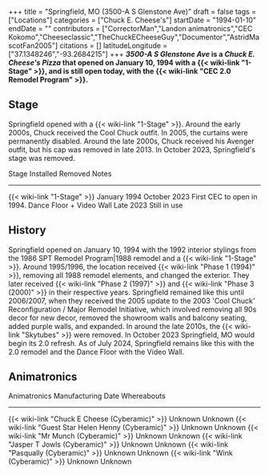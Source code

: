 +++
title = "Springfield, MO (3500-A S Glenstone Ave)"
draft = false
tags = ["Locations"]
categories = ["Chuck E. Cheese's"]
startDate = "1994-01-10"
endDate = ""
contributors = ["CorrectorMan","Landon animatronics","CEC Kokomo","Cheeseclassic","TheChuckECheeseGuy","Documentor","AstridMascotFan2005"]
citations = []
latitudeLongitude = ["37.1348246","-93.2684215"]
+++
***3500-A S Glenstone Ave* is a *Chuck E. Cheese's Pizza* that opened on January 10, 1994 with a {{< wiki-link "1-Stage" >}}, and is still open today, with the {{< wiki-link "CEC 2.0 Remodel Program" >}}.**

## Stage

Springfield opened with a {{< wiki-link "1-Stage" >}}. Around the early 2000s, Chuck received the Cool Chuck outfit. In 2005, the curtains were permanently disabled. Around the late 2000s, Chuck received his Avenger outfit, but his cap was removed in late 2013. In October 2023, Springfield's stage was removed.

  Stage                             Installed      Removed        Notes
  --------------------------------- -------------- -------------- ----------------------------
  {{< wiki-link "1-Stage" >}}   January 1994   October 2023   First CEC to open in 1994.
  Dance Floor + Video Wall          Late 2023      Still in use   

## History

Springfield opened on January 10, 1994 with the 1992 interior stylings from the 1986 SPT Remodel Program|1988 remodel and a {{< wiki-link "1-Stage" >}}. Around 1995/1996, the location received {{< wiki-link "Phase 1 (1994)" >}}, removing all 1988 remodel elements, and changed the exterior. They later received {{< wiki-link "Phase 2 (1997)" >}} and {{< wiki-link "Phase 3 (2000)" >}} in their respective years. Springfield remained like this until 2006/2007, when they received the 2005 update to the 2003 'Cool Chuck' Reconfiguration / Major Remodel Initiative, which involved removing all 90s decor for new decor, removed the showroom walls and balcony seating, added purple walls, and expanded. In around the late 2010s, the {{< wiki-link "Skytubes" >}} were removed. In October 2023 Springfield, MO would begin its 2.0 refresh. As of July 2024, Springfield remains like this with the 2.0 remodel and the Dance Floor with the Video Wall.

## Animatronics

  Animatronics                                                 Manufacturing Date   Whereabouts
  ------------------------------------------------------------ -------------------- -------------
  {{< wiki-link "Chuck E Cheese (Cyberamic)" >}}           Unknown              Unknown
  {{< wiki-link "Guest Star Helen Henny (Cyberamic)" >}}   Unknown              Unknown
  {{< wiki-link "Mr Munch (Cyberamic)" >}}                 Unknown              Unknown
  {{< wiki-link "Jasper T Jowls (Cyberamic)" >}}           Unknown              Unknown
  {{< wiki-link "Pasqually (Cyberamic)" >}}                Unknown              Unknown
  {{< wiki-link "Wink (Cyberamic)" >}}                     Unknown              Unknown
